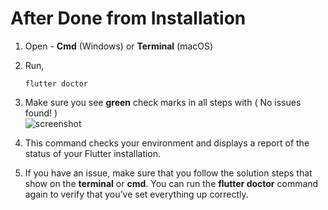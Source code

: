 # After Done from Installation



1. Open - **Cmd** (Windows) or **Terminal** (macOS)

2. Run,

   ```shell
   flutter doctor
   ```

   

3. Make sure you see **green** check marks in all steps with ( No issues found! ) </br>
   ![screenshot](https://lh5.googleusercontent.com/bcv1I4hrEV6TPca9PxcQ_Cd66bXBOJwwi-g_qruPNMsz7vYBxfcngYq-VxoYr8KX6MUGev_69oGeqk9EbooeYKjrKP9KcgnaEggqNNLUO5nWY-9aeI8hCg0e3uLJwO-ppUK1BQKj)




4. This command checks your environment and displays a report of the status of your Flutter installation.



5. If you have an issue, make sure that you follow the solution steps that show on the **terminal** or **cmd**. You can run the **flutter doctor** command again to verify that you’ve set everything up correctly.

